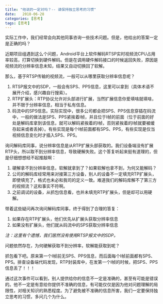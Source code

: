 ```yaml
---
title: "他说的一定对吗？-- 请保持独立思考的习惯"
date:   2018-06-28  
categories: [思考]
tags: [思考]
---
```


实际工作中，我们经常会向其他同事咨询一些技术问题。但是，他给出的答案一定是正确的吗？  


近期项目组遇到这么个问题，Android平台上软件解码RTSP实时视频流CPU占用率较高，打算切换到硬件解码。但是在调用硬件解码接口的时候返回失败，原因是视频流的分辨率信息未知，结果又自动切换回了软解。

那么，基于RTSP传输的视频流，一般可以从哪里获取分辨率信息呢？

1. RTSP报文中的SDP，一般会有SPS、PPS信息，这里可以拿到（具体术语不展开介绍，感兴趣自行搜索）。
2. RTP扩展头：RTP协议允许对头部进行扩展，当然扩展信息你爱填啥就填啥，并不限于分辨率信息，相当于私有信息。
3. 码流中的SPS信息。实际实现中，很多公司都会把SPS、PPS信息穿插在码流中，一般的做法是SPS、PPS紧挨着I帧，并且位于I帧的前面（位于前面的好处是解码库拿到该信息，就可以解码紧挨着的I帧，否则紧挨着的I帧就要被缓存起来或者丢掉）。有些实现是每个I帧前面都有SPS、PPS，有些实现是仅当视频信息变化时才插入SPS、PPS。

询问解码库同事，说分辨率信息是从RTP扩展头部获取的。我们设备端没有扩展RTP头，所以取不到分辨率信息，导致硬解失败。这个答复听起来挺有道理的，但是仔细想想经不起推敲啊：

1. 硬解拿不到分辨率信息，软解就拿到了？如果软解也拿不到，为何又能解码？
2. 公司的解码库经常用来对接第三方设备，别人的设备不一定填充RTP扩展头，即使填充了，格式也未必和我司的定义一致。难道我们的解码库解不了第三方的视频流？这和事实不符啊。
3. 之前调试的设备，从抓包信息看，也并未填充RTP扩展头，但是却可以用硬解。

带着这些疑问再次询问解码库同事，终于得到了合理的答复：

1. 如果存在RTP扩展头，他们优先从扩展头获取分辨率信息
2. 如果没有扩展头，他们就从码流中的SPS获取分辨率信息

*注：这里有个遗憾，我们居然没有使用RTSP报文中的SDP。*

问题依然存在，为何硬解获取不到分辨率，软解能获取到呢？

抓包看下吧。原来第一个I帧前无SPS、PPS信息，而后面每个I帧前面都有SPS、PPS。排查设备端代码发现，RTP封装库中，在发第一个I帧的时候，把SPS、PPS信息丢了！！！


通过这次事件可以看到，别人提供给你的信息不一定是准确的，甚至有可能是错误的。他不一定是有意给你提供不准确的信息，有可能仅仅是因为他对问题理解的局限性，对相关知识的熟悉程度。为了避免被不准确的信息所害，我们一定要保持独立思考的习惯，多问几个为什么。




​                
